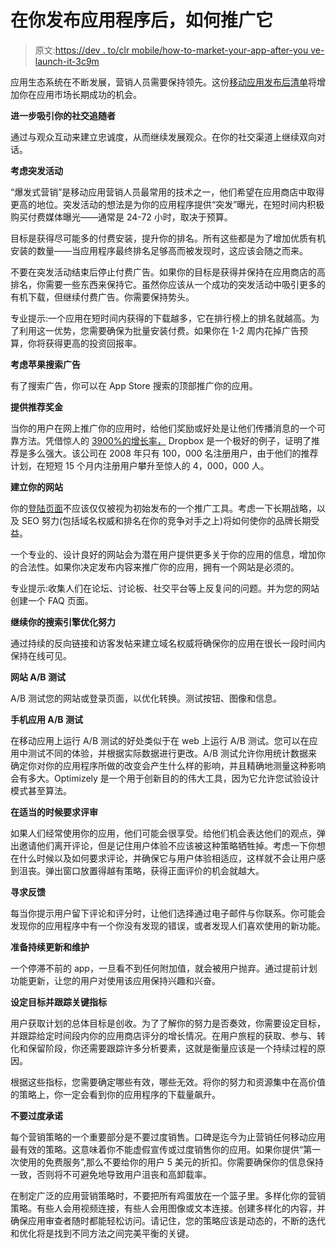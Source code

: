 # 在你发布应用程序后，如何推广它

> 原文:[https://dev . to/clr mobile/how-to-market-your-app-after-you ve-launch-it-3c9m](https://dev.to/clrmobile/how-to-market-your-app-after-youve-launched-it-3c9m)

应用生态系统在不断发展，营销人员需要保持领先。这份[移动应用发布后清单](https://clearbridgemobile.com/step-by-step-guide-marketing-mobile-app/)将增加你在应用市场长期成功的机会。

**进一步吸引你的社交追随者**

通过与观众互动来建立忠诚度，从而继续发展观众。在你的社交渠道上继续双向对话。

**考虑突发活动**

“爆发式营销”是移动应用营销人员最常用的技术之一，他们希望在应用商店中取得更高的地位。突发活动的想法是为你的应用程序提供“突发”曝光，在短时间内积极购买付费媒体曝光——通常是 24-72 小时，取决于预算。

目标是获得尽可能多的付费安装，提升你的排名。所有这些都是为了增加优质有机安装的数量——当应用程序最终排名足够高而被发现时，这应该会随之而来。

不要在突发活动结束后停止付费广告。如果你的目标是获得并保持在应用商店的高排名，你需要一些东西来保持它。虽然你应该从一个成功的突发活动中吸引更多的有机下载，但继续付费广告。你需要保持势头。

专业提示:一个应用在短时间内获得的下载越多，它在排行榜上的排名就越高。为了利用这一优势，您需要确保为批量安装付费。如果你在 1-2 周内花掉广告预算，你将获得更高的投资回报率。

**考虑苹果搜索广告**

有了搜索广告，你可以在 App Store 搜索的顶部推广你的应用。

**提供推荐奖金**

当你的用户在网上推广你的应用时，给他们奖励或好处是让他们传播消息的一个可靠方法。凭借惊人的 [3900%的增长率，](https://www.referralsaasquatch.com/dropbox-customer-referral-program-by-the-numbers/) Dropbox 是一个极好的例子，证明了推荐是多么强大。该公司在 2008 年只有 100，000 名注册用户，由于他们的推荐计划，在短短 15 个月内注册用户攀升至惊人的 4，000，000 人。

**建立你的网站**

你的[登陆页面](https://kibiiapp.com/)不应该仅仅被视为初始发布的一个推广工具。考虑一下长期战略，以及 SEO 努力(包括域名权威和排名在你的竞争对手之上)将如何使你的品牌长期受益。

一个专业的、设计良好的网站会为潜在用户提供更多关于你的应用的信息，增加你的合法性。如果你决定发布内容来推广你的应用，拥有一个网站是必须的。

专业提示:收集人们在论坛、讨论板、社交平台等上反复问的问题。并为您的网站创建一个 FAQ 页面。

**继续你的搜索引擎优化努力**

通过持续的反向链接和访客发帖来建立域名权威将确保你的应用在很长一段时间内保持在线可见。

**网站 A/B 测试**

A/B 测试您的网站或登录页面，以优化转换。测试按钮、图像和信息。

**手机应用 A/B 测试**

在移动应用上运行 A/B 测试的好处类似于在 web 上运行 A/B 测试。您可以在应用中测试不同的体验，并根据实际数据进行更改。A/B 测试允许你用统计数据来确定你对你的应用程序所做的改变会产生什么样的影响，并且精确地测量这种影响会有多大。Optimizely 是一个用于创新目的的伟大工具，因为它允许您试验设计模式甚至算法。

**在适当的时候要求评审**

如果人们经常使用你的应用，他们可能会很享受。给他们机会表达他们的观点，弹出邀请他们离开评论，但是记住用户体验不应该被这种策略牺牲掉。考虑一下你想在什么时候以及如何要求评论，并确保它与用户体验相适应，这样就不会让用户感到沮丧。弹出窗口放置得越有策略，获得正面评价的机会就越大。

**寻求反馈**

每当你提示用户留下评论和评分时，让他们选择通过电子邮件与你联系。你可能会发现你的应用程序中有一个你没有发现的错误，或者发现人们喜欢使用的新功能。

**准备持续更新和维护**

一个停滞不前的 app，一旦看不到任何附加值，就会被用户抛弃。通过提前计划功能更新，让您的用户对使用该应用保持兴趣和兴奋。

**设定目标并跟踪关键指标**

用户获取计划的总体目标是创收。为了了解你的努力是否奏效，你需要设定目标，并跟踪给定时间段内你的应用商店评分的增长情况。在用户旅程的获取、参与、转化和保留阶段，你还需要跟踪许多分析要素，这就是衡量应该是一个持续过程的原因。

根据这些指标，您需要确定哪些有效，哪些无效。将你的努力和资源集中在高价值的策略上，你一定会看到你的应用程序的下载量飙升。

**不要过度承诺**

每个营销策略的一个重要部分是不要过度销售。口碑是迄今为止营销任何移动应用最有效的策略。这意味着你不能虚假宣传或过度销售你的应用。如果你提供“第一次使用的免费服务”,那么不要给你的用户 5 美元的折扣。你需要确保你的信息保持一致，否则将不可避免地导致用户沮丧和高卸载率。

在制定广泛的应用营销策略时，不要把所有鸡蛋放在一个篮子里。多样化你的营销策略。有些人会用视频连接，有些人会用图像或文本连接。创建多样化的内容，并确保应用审查者随时都能轻松访问。请记住，您的策略应该是动态的，不断的迭代和优化将是找到不同方法之间完美平衡的关键。